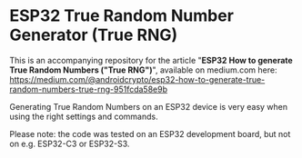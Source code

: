 # ESP32 True Random Number Generator (True RNG)

This is an accompanying repository for the article "**ESP32 How to generate True Random Numbers ("True RNG")**", available on medium.com here: https://medium.com/@androidcrypto/esp32-how-to-generate-true-random-numbers-true-rng-951fcda58e9b

Generating True Random Numbers on an ESP32 device is very easy when using the right settings and commands. 

Please note: the code was tested on an ESP32 development board, but not on e.g. ESP32-C3 or ESP32-S3.
